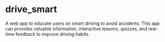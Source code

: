 # drive_smart
A web app to educate users on smart driving to avoid accidents. This app can provides valuable information, interactive lessons, quizzes, and real-time feedback to improve driving habits.
